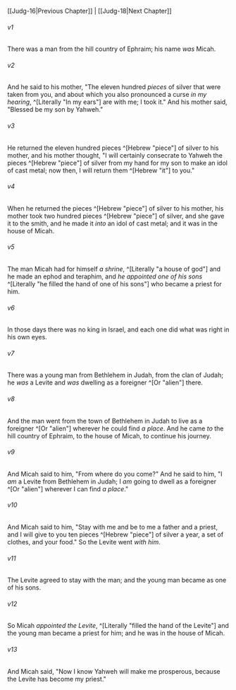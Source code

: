 ﻿---
aliases:
  - Judges 17
---

[[Judg-16|Previous Chapter]] | [[Judg-18|Next Chapter]]

###### v1
There was a man from the hill country of Ephraim; his name _was_ Micah.

###### v2
And he said to his mother, "The eleven hundred _pieces_ of silver that were taken from you, and about which you also pronounced a curse _in my hearing_, ^[Literally "In my ears"] are with me; I took it." And his mother said, "Blessed be my son by Yahweh."

###### v3
He returned the eleven hundred pieces ^[Hebrew "piece"] of silver to his mother, and his mother thought, "I will certainly consecrate to Yahweh the pieces ^[Hebrew "piece"] of silver from my hand for my son to make an idol of cast metal; now then, I will return them ^[Hebrew "it"] to you."

###### v4
When he returned the pieces ^[Hebrew "piece"] of silver to his mother, his mother took two hundred pieces ^[Hebrew "piece"] of silver, and she gave it to the smith, and he made it _into_ an idol of cast metal; and it was in the house of Micah.

###### v5
The man Micah had for himself _a shrine_, ^[Literally "a house of god"] and he made an ephod and teraphim, and _he appointed one of his sons_ ^[Literally "he filled the hand of one of his sons"] who became a priest for him.

###### v6
In those days there was no king in Israel, and each one did what was right in his own eyes.

###### v7
There was a young man from Bethlehem in Judah, from the clan of Judah; he _was_ a Levite and _was_ dwelling as a foreigner ^[Or "alien"] there.

###### v8
And the man went from the town of Bethlehem in Judah to live as a foreigner ^[Or "alien"] wherever he could find _a place_. And he came _to_ the hill country of Ephraim, to the house of Micah, to continue his journey.

###### v9
And Micah said to him, "From where do you come?" And he said to him, "I _am_ a Levite from Bethlehem in Judah; I _am_ going to dwell as a foreigner ^[Or "alien"] wherever I can find _a place_."

###### v10
And Micah said to him, "Stay with me and be to me a father and a priest, and I will give to you ten pieces ^[Hebrew "piece"] of silver a year, a set of clothes, and your food." So the Levite went _with him_.

###### v11
The Levite agreed to stay with the man; and the young man became as one of his sons.

###### v12
So Micah _appointed the Levite_, ^[Literally "filled the hand of the Levite"] and the young man became a priest for him; and he was in the house of Micah.

###### v13
And Micah said, "Now I know Yahweh will make me prosperous, because the Levite has become my priest."